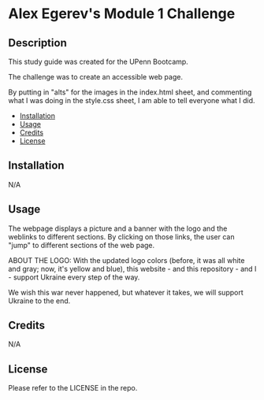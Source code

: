 # Alex Egerev's Module 1 Challenge

## Description

This study guide was created for the UPenn Bootcamp. 

The challenge was to create an accessible web page. 

By putting in "alts" for the images in the index.html sheet, and commenting what I was doing in the style.css sheet, I am able to tell everyone what I did.


- [Installation](#installation)
- [Usage](#usage)
- [Credits](#credits)
- [License](#license)

## Installation

N/A

## Usage

The webpage displays a picture and a banner with the logo and the weblinks to different sections. By clicking on those links, the user can "jump" to different sections of the web page.

ABOUT THE LOGO: With the updated logo colors (before, it was all white and gray; now, it's yellow and blue), this website - and this repository - and I - support Ukraine every step of the way. 

We wish this war never happened, but whatever it takes, we will support Ukraine to the end.

## Credits

N/A

## License

Please refer to the LICENSE in the repo.
